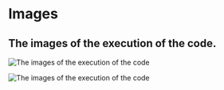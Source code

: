 # Images

## The images of the execution of the code.
![The images of the execution of the code](https://github.com/anaghabvm/My_Vocabulary/blob/c6d68fcbe7dbdb153a0ba3af27898f2a2a5e3fd5/6_ImagesAndVideos/Image1.png)



![The images of the execution of the code](https://github.com/anaghabvm/My_Vocabulary/blob/c6d68fcbe7dbdb153a0ba3af27898f2a2a5e3fd5/6_ImagesAndVideos/Image2.png)

